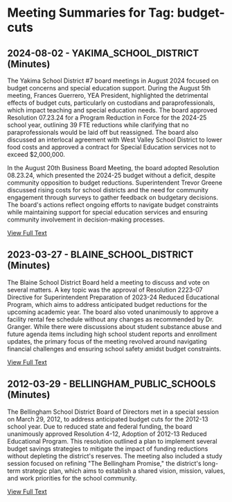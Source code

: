 # Meeting Summaries for Tag: budget-cuts

## 2024-08-02 - YAKIMA_SCHOOL_DISTRICT (Minutes)

The Yakima School District #7 board meetings in August 2024 focused on budget concerns and special education support. During the August 5th meeting, Frances Guerrero, YEA President, highlighted the detrimental effects of budget cuts, particularly on custodians and paraprofessionals, which impact teaching and special education needs. The board approved Resolution 07.23.24 for a Program Reduction in Force for the 2024-25 school year, outlining 39 FTE reductions while clarifying that no paraprofessionals would be laid off but reassigned. The board also discussed an interlocal agreement with West Valley School District to lower food costs and approved a contract for Special Education services not to exceed $2,000,000.

In the August 20th Business Board Meeting, the board adopted Resolution 08.23.24, which presented the 2024-25 budget without a deficit, despite community opposition to budget reductions. Superintendent Trevor Greene discussed rising costs for school districts and the need for community engagement through surveys to gather feedback on budgetary decisions. The board's actions reflect ongoing efforts to navigate budget constraints while maintaining support for special education services and ensuring community involvement in decision-making processes.

[View Full Text](https://raw.githubusercontent.com/VoronoiPerspectives/WashingtonStateSchoolBoardExplorer/refs/heads/main/data/countries/usa/states/wa/counties/yakima/school_boards/yakima_school_district/2024/2024-08-02-actionletterforaugustmeeting-minutes.txt)

## 2023-03-27 - BLAINE_SCHOOL_DISTRICT (Minutes)

The Blaine School District Board held a meeting to discuss and vote on several matters. A key topic was the approval of Resolution 2223-07 Directive for Superintendent Preparation of 2023-24 Reduced Educational Program, which aims to address anticipated budget reductions for the upcoming academic year.  The board also voted unanimously to approve a facility rental fee schedule without any changes as recommended by Dr. Granger. While there were discussions about student substance abuse and future agenda items including high school student reports and enrollment updates, the primary focus of the meeting revolved around navigating financial challenges and ensuring school safety amidst budget constraints.

[View Full Text](https://raw.githubusercontent.com/VoronoiPerspectives/WashingtonStateSchoolBoardExplorer/refs/heads/main/data/countries/usa/states/wa/counties/whatcom/school_boards/blaine_school_district/2023/2023-03-27-minutes.txt)

## 2012-03-29 - BELLINGHAM_PUBLIC_SCHOOLS (Minutes)

The Bellingham School District Board of Directors met in a special session on March 29, 2012, to address anticipated budget cuts for the 2012-13 school year. Due to reduced state and federal funding, the board unanimously approved Resolution 4-12, Adoption of 2012-13 Reduced Educational Program. This resolution outlined a plan to implement several budget savings strategies to mitigate the impact of funding reductions without depleting the district's reserves. The meeting also included a study session focused on refining "The Bellingham Promise," the district's long-term strategic plan, which aims to establish a shared vision, mission, values, and work priorities for the school community.

[View Full Text](https://raw.githubusercontent.com/VoronoiPerspectives/WashingtonStateSchoolBoardExplorer/refs/heads/main/data/countries/usa/states/wa/counties/whatcom/school_boards/bellingham_public_schools/2012/2012-03-29-minutes.txt)

